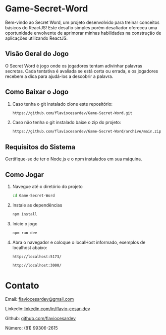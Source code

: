 # Game-Secret-Word

Bem-vindo ao Secret Word, um projeto desenvolvido para treinar conceitos básicos do ReactJS! Este desafio simples porém desafiador ofereceu uma oportunidade envolvente de aprimorar minhas habilidades na construção de aplicações utilizando ReactJS.

## Visão Geral do Jogo

O Secret Word é jogo onde os jogadores tentam adivinhar palavras secretas. Cada tentativa é avaliada se está certa ou errada, e os jogadores recebem a dica para ajudá-los a descobrir a palavra.

## Como Baixar o Jogo

1. Caso tenha o git instalado clone este repositório:

   ```bash
   https://github.com/flaviocesardev/Game-Secret-Word.git
   
2. Caso não tenha o git instalado baixe o zip do projeto:
   ```bash
   https://github.com/flaviocesardev/Game-Secret-Word/archive/main.zip

## Requisitos do Sistema

Certifique-se de ter o Node.js e o npm instalados em sua máquina.

## Como Jogar

1. Navegue até o diretório do projeto
   ```bash
   cd Game-Secret-Word
2. Instale as dependências
   ```bash
   npm install
3. Inicie o jogo
   ```bash
   npm run dev
4. Abra o navegador e coloque o localHost informado, exemplos de localhost abaixo:
   ```bash
   http://localhost:5173/
   
   http://localhost:3000/

# Contato

Email: flaviocesardev@gmail.com

Linkedin:[linkedin.com/in/flavio-cesar-dev](https://www.linkedin.com/in/flavio-cesar-dev/)

Github: [github.com/flaviocesardev](https://github.com/flaviocesardev)

Número: (81) 99306-2615















   
   
